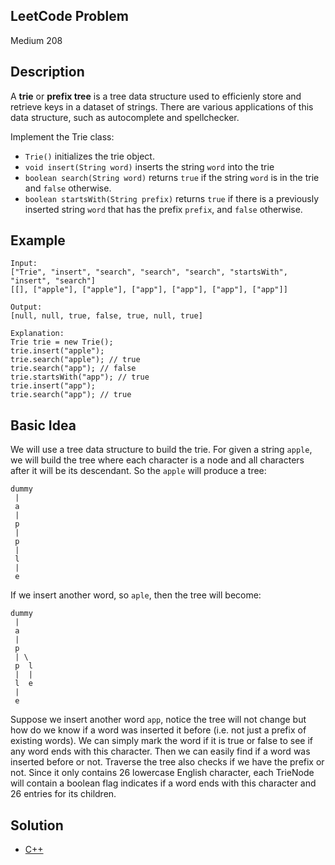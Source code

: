 ## LeetCode Problem
Medium 208

## Description
A **trie** or **prefix tree** is a tree data structure used to efficienly store and retrieve keys in a dataset of strings. There are various applications of this data structure, such as autocomplete and spellchecker.

Implement the Trie class:
- `Trie()` initializes the trie object.
- `void insert(String word)` inserts the string `word` into the trie
- `boolean search(String word)` returns `true` if the string `word` is in the trie and `false` otherwise.
- `boolean startsWith(String prefix)` returns `true` if there is a previously inserted string `word` that has the prefix `prefix`, and `false` otherwise.

## Example
```
Input:
["Trie", "insert", "search", "search", "search", "startsWith", "insert", "search"]
[[], ["apple"], ["apple"], ["app"], ["app"], ["app"], ["app"]]

Output:
[null, null, true, false, true, null, true]

Explanation:
Trie trie = new Trie();
trie.insert("apple");
trie.search("apple"); // true
trie.search("app"); // false
trie.startsWith("app"); // true
trie.insert("app");
trie.search("app"); // true
```

## Basic Idea
We will use a tree data structure to build the trie. For given a string `apple`, we will build the tree where each character is a node and all characters after it will be its descendant. So the `apple` will produce a tree:
```
dummy
 |
 a
 |
 p
 |
 p
 |
 l
 |
 e
```
If we insert another word, so `aple`, then the tree will become:
```
dummy
 | 
 a
 |
 p
 | \
 p  l
 |  |
 l  e
 |
 e
```
Suppose we insert another word `app`, notice the tree will not change but how do we know if a word was inserted it before (i.e. not just a prefix of existing words). We can simply mark the word if it is true or false to see if any word ends with this character. Then we can easily find if a word was inserted before or not. Traverse the tree also checks if we have the prefix or not. Since it only contains 26 lowercase English character, each TrieNode will contain a boolean flag indicates if a word ends with this character and 26 entries for its children.

## Solution
- [C++](./solution.cpp)